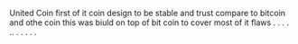 United Coin
first of it coin design to be stable and trust compare to bitcoin and othe coin this was biuld on top of bit coin to cover most of it flaws
.
.
.
.
..
.
.
.
.
.
